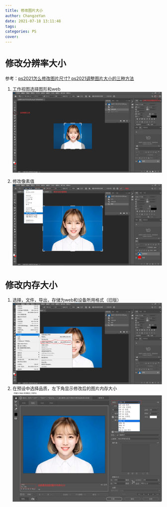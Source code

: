 ```yaml
---
title: 修改图片大小
author: ChangzeYan
date: 2021-07-18 13:11:48
tags:
categories: PS
cover:
---
```


# 修改分辨率大小
参考：[ps2021怎么修改图片尺寸? ps2021调整图片大小的三种方法](https://www.jb51.net/photoshop/774494_all.html)

1. 工作视图选择图形和web
![裁剪工具](https://github.com/ChangzeYan/ChangzeYan.github.io/raw/hexo/source/pic/ps_change_size1.png)

2. 修改像素值
![修改像素值](https://github.com/ChangzeYan/ChangzeYan.github.io/raw/hexo/source/pic/ps_change_size2.png)


# 修改内存大小

1. 选择，文件，导出，存储为web和设备所用格式（旧版）
![存储为web和设备所用格式](https://github.com/ChangzeYan/ChangzeYan.github.io/raw/hexo/source/pic/ps_change_size3.png)
2. 在预设中选择品质，左下角显示修改后的图片内存大小
![在预设中选择品质](https://github.com/ChangzeYan/ChangzeYan.github.io/raw/hexo/source/pic/ps_change_size4.png)